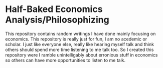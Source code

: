 # Half-Baked Economics Analysis/Philosophizing
This repository contains random writings I have done mainly focusing on economics. This repository is really just for fun, I am no acedemic or scholar. I just like everyone else, really like hearing myself talk and think others should spend more time listening to me talk too. So I created this repository were I ramble unintelligably about erronious stuff in economics so others can have more opportunities to listen to me talk.   
